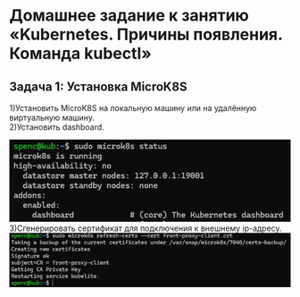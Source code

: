 # Домашнее задание к занятию «Kubernetes. Причины появления. Команда kubectl»

## Задача 1: Установка MicroK8S
1)Установить MicroK8S на локальную машину или на удалённую виртуальную машину. <br>
2)Установить dashboard.
<div> <img src="https://github.com/RoadMania/netology_git/blob/main/screens/kub_1.JPG"> </div>
3)Сгенерировать сертификат для подключения к внешнему ip-адресу.
<div> <img src="https://github.com/RoadMania/netology_git/blob/main/screens/kub_2.JPG"> </div>
